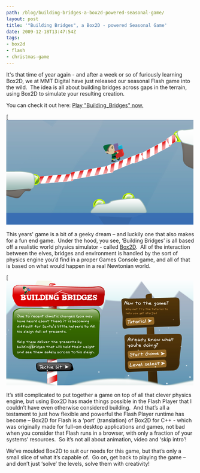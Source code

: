 ```yaml
---
path: /blog/building-bridges-a-box2d-powered-seasonal-game/
layout: post
title: '"Building Bridges", a Box2D - powered Seasonal Game'
date: 2009-12-18T13:47:54Z
tags:
- box2d
- flash
- christmas-game
---
```


It's that time of year again - and after a week or so of furiously learning Box2D, we at MMT Digital have just released our seasonal Flash game into the wild.  The idea is all about building bridges across gaps in the terrain, using Box2D to simulate your resulting creation.

You can check it out here: [Play "Building_Bridges" now.](http://www.mmtdigital.co.uk/Flash/ChristmasGame2009/Building_Bridges.html)

[![Building Bridges -  a Box2D Christmas Game](buildingbridges.png)

This years' game is a bit of a geeky dream – and luckily one that also makes for a fun end game.  Under the hood, you see, ‘Building Bridges’ is all based off a realistic world physics simulator - called [Box2D](http://box2dflash.sourceforge.net/).  All of the interaction between the elves, bridges and environment is handled by the sort of physics engine you’d find in a proper Games Console game, and all of that is based on what would happen in a real Newtonian world.

[![Building Bridges Title Screen](bbtitlescreen.png)

It’s still complicated to put together a game on top of all that clever physics engine, but using Box2D has made things possible in the Flash Player that I couldn’t have even otherwise considered building.  And that’s all a testament to just how flexible and powerful the Flash Player runtime has become – Box2D for Flash is a ‘port’ (translation) of Box2D for C++ - which was originally made for full-on desktop applications and games, not bad when you consider that Flash runs in a browser, with only a fraction of your systems’ resources.  So it’s not all about animation, video and ‘skip intro’!

We’ve moulded Box2D to suit our needs for this game, but that’s only a small slice of what it’s capable of.  Go on, get back to playing the game – and don’t just ‘solve’ the levels, solve them with creativity!